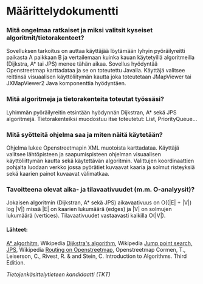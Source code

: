 # Määrittelydokumentti

### Mitä ongelmaa ratkaiset ja miksi valitsit kyseiset algoritmit/tietorakenteet?

Sovelluksen tarkoitus on auttaa käyttäjää löytämään lyhyin pyöräilyreitti paikasta A paikkaan B ja vertailemaan kuinka kauan käytetyillä algoritmeilla (Dijkstra, A* tai JPS) menee tähän aikaa. Sovellus hyödyntää Openstreetmap karttadataa ja se on toteutettu Javalla. Käyttäjä valitsee reittinsä visuaalisen käyttöliitymän kautta joka toteutetaan JMapViewer tai JXMapViewer2 Java komponenttia hyödyntäen.

### Mitä algoritmeja ja tietorakenteita toteutat työssäsi?

Lyhimmän pyöräilyreitin etsintään hyödynnän Dijkstran, A* sekä JPS algoritmejä. Tietorakenteiksi muodostuu itse toteutetut: List, PriorityQueue...

### Mitä syötteitä ohjelma saa ja miten näitä käytetään?

Ohjelma lukee Openstreetmapin XML muotoista karttadataa. Käyttäjä valitsee lähtöpisteen ja saapumispisteen ohjelman visuaalisen käyttöliittymän kautta sekä käytettävän algoritmin. Valittujen koordinaattien pohjalta luodaan verkko jossa pyörätiet kuvaavat kaaria ja solmut risteyksiä sekä kaarien painot kuvaavat välimatkaa. 

### Tavoitteena olevat aika- ja tilavaativuudet (m.m. O-analyysit)?

Jokaisen algoritmin (Dijkstran, A* sekä JPS) aikavaativuus on O((|E| + |V|) log |V|) missä |E| on kaarien lukumäärä (edges) ja |V| on solmujen lukumäärä (vertices). Tilavaativuudet vastaavasti kaikilla O(|V|).

#### Lähteet:

[A* algorhitm](https://en.wikipedia.org/wiki/A*_search_algorithm), Wikipedia
[Dijkstra's algorithm](https://en.wikipedia.org/wiki/Dijkstra%27s_algorithm), Wikipedia
[Jump point search, JPS](https://en.wikipedia.org/wiki/Jump_point_search), Wikipedia
[Routing on Openstreetmap](https://wiki.openstreetmap.org/wiki/Routing), Openstreetmap
Cormen, T., Leiserson, C., Rivest, R. & and Stein, C. Introduction to Algorithms. Third Edition. 

*Tietojenkäsittelytieteen kandidaatti (TKT)*
